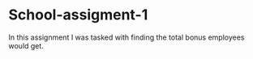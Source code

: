 # School-assigment-1
In this assignment I was tasked with finding the total bonus employees would get.
